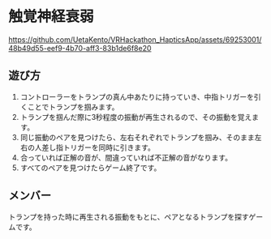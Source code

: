 # 触覚神経衰弱


https://github.com/UetaKento/VRHackathon_HapticsApp/assets/69253001/48b49d55-eef9-4b70-aff3-83b1de6f8e20


## 遊び方
1. コントローラーをトランプの真ん中あたりに持っていき、中指トリガーを引くことでトランプを掴みます。
2. トランプを掴んだ際に3秒程度の振動が再生されるので、その振動を覚えます。
3. 同じ振動のペアを見つけたら、左右それぞれでトランプを掴み、そのまま左右の人差し指トリガーを同時に引きます。
4. 合っていれば正解の音が、間違っていれば不正解の音がなります。
5. すべてのペアを見つけたらゲーム終了です。
## メンバー
トランプを持った時に再生される振動をもとに、ペアとなるトランプを探すゲームです。


